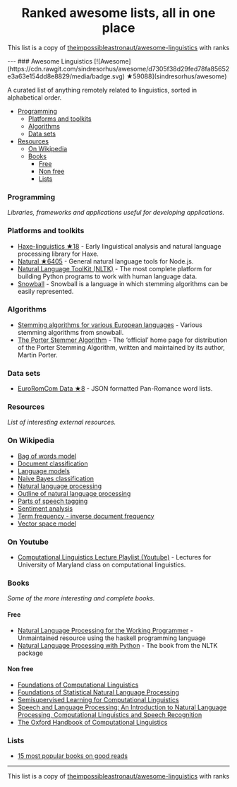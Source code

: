 <h1 align="center">
Ranked awesome lists, all in one place
</h1>
<p align="center">
	This list is a copy of <a href="theimpossibleastronaut/awesome-linguistics">theimpossibleastronaut/awesome-linguistics</a> with ranks
</p>
---
### Awesome Linguistics
[![Awesome](https://cdn.rawgit.com/sindresorhus/awesome/d7305f38d29fed78fa85652e3a63e154dd8e8829/media/badge.svg) ★59088](sindresorhus/awesome)

A curated list of anything remotely related to linguistics, sorted in alphabetical order.

- [Programming](#programming)
    - [Platforms and toolkits](#platforms-and-toolkits)
    - [Algorithms](#algorithms)
    - [Data sets](#data-sets)
- [Resources](#resources)
    - [On Wikipedia](#on-wikipedia)
    - [Books](#books)
        - [Free](#free)
        - [Non free](#non-free)
        - [Lists](#lists)

### Programming
*Libraries, frameworks and applications useful for developing applications.*

### Platforms and toolkits
* [Haxe-linguistics ★18](sexybiggetje/haxe-linguistics) - Early linguistical analysis and natural language processing library for Haxe.
* [Natural ★6405](NaturalNode/natural) - General natural language tools for Node.js.
* [Natural Language ToolKit (NLTK)](http://www.nltk.org/) - The most complete platform for building Python programs to work with human language data.
* [Snowball](http://snowball.tartarus.org/) - Snowball is a language in which stemming algorithms can be easily represented.

### Algorithms
* [Stemming algorithms for various European languages](http://snowball.tartarus.org/texts/stemmersoverview.html) - Various stemming algorithms from snowball.
* [The Porter Stemmer Algorithm](http://tartarus.org/martin/PorterStemmer/) - The ‘official’ home page for distribution of the Porter Stemming Algorithm, written and maintained by its author, Martin Porter.

### Data sets
* [EuroRomCom Data ★8](kirkins/euroromcom) - JSON formatted Pan-Romance word lists.

### Resources
*List of interesting external resources.*

### On Wikipedia
* [Bag of words model](http://en.wikipedia.org/wiki/Bag-of-words_model)
* [Document classification](http://en.wikipedia.org/wiki/Document_classification)
* [Language models](http://en.wikipedia.org/wiki/Language_model)
* [Naive Bayes classification](http://en.wikipedia.org/wiki/Naive_Bayes_classifier)
* [Natural language processing](http://en.wikipedia.org/wiki/Natural_language_processing)
* [Outline of natural language processing](http://en.wikipedia.org/wiki/Outline_of_natural_language_processing)
* [Parts of speech tagging](http://en.wikipedia.org/wiki/Part-of-speech_tagging)
* [Sentiment analysis](http://en.wikipedia.org/wiki/Sentiment_analysis)
* [Term frequency - inverse document frequency](http://en.wikipedia.org/wiki/Tf%E2%80%93idf)
* [Vector space model](http://en.wikipedia.org/wiki/Vector_space_model)

### On Youtube
* [Computational Linguistics Lecture Playlist (Youtube)](https://www.youtube.com/playlist?list=PLegWUnz91WfuPebLI97-WueAP90JO-15i) - Lectures for University of Maryland class on computational linguistics.

### Books
*Some of the more interesting and complete books.*

#### Free
* [Natural Language Processing for the Working Programmer](https://github.com/nlpwp) - Unmaintained resource using the haskell programming language
* [Natural Language Processing with Python](http://www.nltk.org/book/) - The book from the NLTK package

#### Non free
* [Foundations of Computational Linguistics](http://books.google.com/books?id=o9iGAgAAQBAJ&dq=Foundations+of+Computational+Linguistics&hl=nl&source=gbs_navlinks_s)
* [Foundations of Statistical Natural Language Processing](https://books.google.nl/books?id=YiFDxbEX3SUC)
* [Semisupervised Learning for Computational Linguistics](http://books.google.com/books/about/Semisupervised_Learning_for_Computationa.html?id=VCd67cGB_rAC&redir_esc=y)
* [Speech and Language Processing: An Introduction to Natural Language Processing, Computational Linguistics and Speech Recognition](https://books.google.nl/books?id=fZmj5UNK8AQC)
* [The Oxford Handbook of Computational Linguistics](http://www.oxfordhandbooks.com/view/10.1093/oxfordhb/9780199276349.001.0001/oxfordhb-9780199276349)

### Lists
* [15 most popular books on good reads](http://www.goodreads.com/shelf/show/natural-language-processing)
---
<p align="center">
	This list is a copy of <a href="theimpossibleastronaut/awesome-linguistics">theimpossibleastronaut/awesome-linguistics</a> with ranks
</p>
<script>
  (function(i,s,o,g,r,a,m){i['GoogleAnalyticsObject']=r;i[r]=i[r]||function(){
  (i[r].q=i[r].q||[]).push(arguments)},i[r].l=1*new Date();a=s.createElement(o),
  m=s.getElementsByTagName(o)[0];a.async=1;a.src=g;m.parentNode.insertBefore(a,m)
  })(window,document,'script','https://www.google-analytics.com/analytics.js','ga');

  ga('create', 'UA-100705027-1', 'auto');
  ga('send', 'pageview');

</script>
